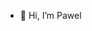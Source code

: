 - 👋 Hi, I’m Pawel


<!---
Pawel642/Pawel642 is a ✨ special ✨ repository because its `README.md` (this file) appears on your GitHub profile.
You can click the Preview link to take a look at your changes.
--->
